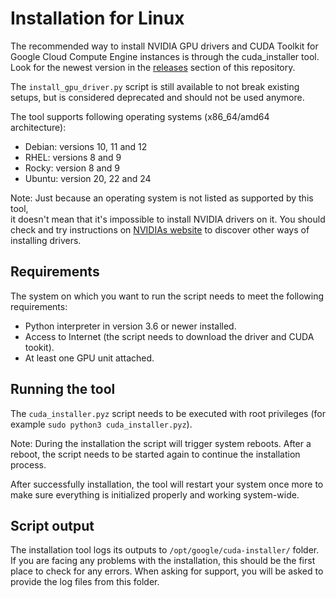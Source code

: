 # Installation for Linux

The recommended way to install NVIDIA GPU drivers and CUDA Toolkit for Google Cloud Compute Engine 
instances is through the cuda_installer tool. Look for the newest version in the
[releases](https://github.com/GoogleCloudPlatform/compute-gpu-installation/releases)
section of this repository.

The `install_gpu_driver.py` script is still available to not break existing setups,
but is considered deprecated and should not be used anymore.

The tool supports following operating systems (x86_64/amd64 architecture):

* Debian: versions 10, 11 and 12
* RHEL: versions 8 and 9
* Rocky: version 8 and 9
* Ubuntu: version 20, 22 and 24

Note: Just because an operating system is not listed as supported by this tool,  
it doesn't mean that it's impossible to install NVIDIA drivers on it. You should check and
try instructions on [NVIDIAs website](https://docs.nvidia.com/cuda/cuda-installation-guide-linux/index.html) to discover other ways of installing drivers.

## Requirements

The system on which you want to run the script needs to meet the following
requirements:

*   Python interpreter in version 3.6 or newer installed.
*   Access to Internet (the script needs to download the driver and CUDA tookit).
*   At least one GPU unit attached.

## Running the tool

The `cuda_installer.pyz` script needs to be executed with root privileges
(for example `sudo python3 cuda_installer.pyz`).

Note: During the installation the script will trigger system reboots. After a
reboot, the script needs to be started again to continue the installation process.

After successfully installation, the tool will restart your system once more to make 
sure everything is initialized properly and working system-wide.

## Script output

The installation tool logs its outputs to `/opt/google/cuda-installer/` folder.
If you are facing any problems with the installation, this should be the first
place to check for any errors. When asking for support, you will be asked to
provide the log files from this folder.
